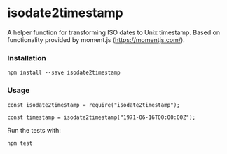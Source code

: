 # isodate2timestamp

A helper function for transforming ISO dates to Unix timestamp. Based on functionality provided by moment.js (https://momentjs.com/).

### Installation


```
npm install --save isodate2timestamp
```

### Usage

```
const isodate2timestamp = require("isodate2timestamp");

const timestamp = isodate2timestamp("1971-06-16T00:00:00Z");
```

Run the tests with:
```
npm test
```